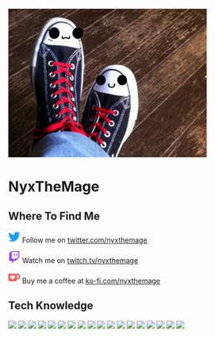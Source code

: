 ![image of NyxTheMage](assets/me.jpg)

# NyxTheMage

## Where To Find Me

<img height="24" width="24" src="assets/twitter.svg" /> Follow me on [twitter.com/nyxthemage](https://twitter.com/nyxthemage)

<img height="24" width="24" src="assets/twitch.svg" /> Watch me on [twitch.tv/nyxthemage](https://twitch.tv/nyxthemage)

<img height="24" width="24" src="assets/kofi.svg" /> Buy me a coffee at [ko-fi.com/nyxthemage](https://ko-fi.com/nyxthemage)

## Tech Knowledge
![](https://img.shields.io/badge/Linux-informational?style=for-the-badge&logo=linux&logoColor=black&color=fcc624)
![](https://img.shields.io/badge/BSD-informational?style=for-the-badge&logo=freebsd&logoColor=white&color=ab2b28)
![](https://img.shields.io/badge/Mac-informational?style=for-the-badge&logo=apple&logoColor=white&color=999999)
![](https://img.shields.io/badge/Windows-informational?style=for-the-badge&logo=windows&logoColor=white&color=0078d6)
![](https://img.shields.io/badge/Bash-informational?style=for-the-badge&logo=gnu-bash&logoColor=white&color=4eaa25)
![](https://img.shields.io/badge/C%2FC++-informational?style=for-the-badge&logo=cplusplus&logoColor=white&color=00599c)
![](https://img.shields.io/badge/C%23-informational?style=for-the-badge&logo=csharp&logoColor=white&color=239120)
![](https://img.shields.io/badge/HTML5-informational?style=for-the-badge&logo=html5&logoColor=white&color=E34F26)
![](https://img.shields.io/badge/CSS3-informational?style=for-the-badge&logo=css3&logoColor=white&color=1572B6)
![](https://img.shields.io/badge/Javascript-informational?style=for-the-badge&logo=javascript&logoColor=black&color=f7df1e)
![](https://img.shields.io/badge/JQuery-informational?style=for-the-badge&logo=jquery&logoColor=white&color=0769AD)
![](https://img.shields.io/badge/PHP-informational?style=for-the-badge&logo=php&logoColor=white&color=777bb4)
![](https://img.shields.io/badge/Python-informational?style=for-the-badge&logo=python&logoColor=white&color=3776AB)
![](https://img.shields.io/badge/MySQL-informational?style=for-the-badge&logo=mysql&logoColor=white&color=4479a1)
![](https://img.shields.io/badge/Node.js-informational?style=for-the-badge&logo=nodedotjs&logoColor=white&color=339933)
![](https://img.shields.io/badge/Express-informational?style=for-the-badge&logo=express&logoColor=white&color=000000)
![](https://img.shields.io/badge/Angular-informational?style=for-the-badge&logo=angular&logoColor=white&color=DD0031)
![](https://img.shields.io/badge/MongoDB-informational?style=for-the-badge&logo=mongodb&logoColor=white&color=47A248)
